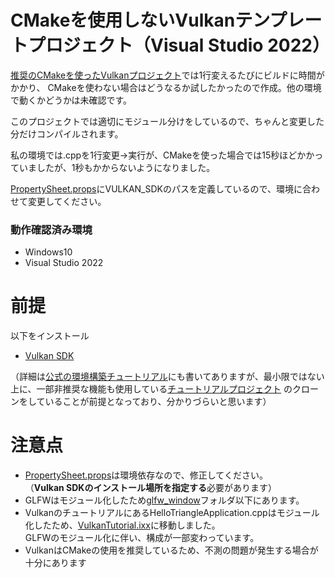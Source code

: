 # CMakeを使用しないVulkanテンプレートプロジェクト（Visual Studio 2022）

[推奨のCMakeを使ったVulkanプロジェクト](https://github.com/moto-programmer-i/VulkanTemplateProject)では1行変えるたびにビルドに時間がかかり、
CMakeを使わない場合はどうなるか試したかったので作成。他の環境で動くかどうかは未確認です。

このプロジェクトでは適切にモジュール分けをしているので、ちゃんと変更した分だけコンパイルされます。

私の環境では.cppを1行変更→実行が、CMakeを使った場合では15秒ほどかかっていましたが、1秒もかからないようになりました。

[PropertySheet.props](/PropertySheet.props)にVULKAN_SDKのパスを定義しているので、環境に合わせて変更してください。

### 動作確認済み環境
- Windows10
- Visual Studio 2022


# 前提
以下をインストール

- [Vulkan SDK](https://vulkan.lunarg.com/)

（詳細は[公式の環境構築チュートリアル](https://docs.vulkan.org/tutorial/latest/02_Development_environment.html)にも書いてありますが、最小限ではない上に、一部非推奨な機能も使用している[チュートリアルプロジェクト](https://github.com/KhronosGroup/Vulkan-Tutorial)
のクローンをしていることが前提となっており、分かりづらいと思います）



# 注意点
- [PropertySheet.props](/PropertySheet.props)は環境依存なので、修正してください。<br>（<b>Vulkan SDKのインストール場所を指定する</b>必要があります）
- GLFWはモジュール化したため[glfw_window](/glfw_window/)フォルダ以下にあります。
- VulkanのチュートリアルにあるHelloTriangleApplication.cppはモジュール化したため、[VulkanTutorial.ixx](/vulkan/VulkanTutorial.ixx)に移動しました。<br>GLFWのモジュール化に伴い、構成が一部変わっています。
- VulkanはCMakeの使用を推奨しているため、不測の問題が発生する場合が十分にあります